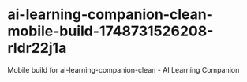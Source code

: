 # ai-learning-companion-clean-mobile-build-1748731526208-rldr22j1a
Mobile build for ai-learning-companion-clean - AI Learning Companion
